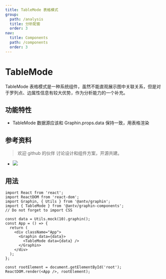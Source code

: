 ```yaml
---
title: TableMode 表格模式
group:
  path: /analysis
  title: 分析配套
  order: 3
nav:
  title: Components
  path: /components
  order: 3
---
```


# TableMode

TableMode 表格模式是一种系统组件，虽然不能直观展示图中关联关系，但是对于罗列点、边属性信息有较大优势，作为分析能力的一个补充。

## 功能特性

- TableMode 数据源应该和 Graphin.props.data 保持一致，用表格渲染

## 参考资料

> 欢迎 github 的伙伴 讨论设计和组件方案，开源共建。

- ![](https://gw.alipayobjects.com/mdn/rms_402c1a/afts/img/A*iNtkTIpsuKYAAAAAAAAAAAAAARQnAQ)

## 用法

```tsx | pure
import React from 'react';
import ReactDOM from 'react-dom';
import Graphin, { Utils } from '@antv/graphin';
import { TableMode } from '@antv/graphin-components';
// Do not forget to import CSS

const data = Utils.mock(10).graphin();
const App = () => {
  return (
    <div className="App">
      <Graphin data={data}>
        <TableMode data={data} />
      </Graphin>
    </div>
  );
};

const rootElement = document.getElementById('root');
ReactDOM.render(<App />, rootElement);
```
